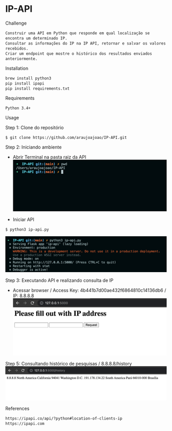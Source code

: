 
# IP-API

Challenge
```
Construir uma API em Python que responde em qual localização se encontra um determinado IP.
Consultar as informações do IP na IP API, retornar e salvar os valores recebidos.
Criar um endpoint que mostre o histórico dos resultados enviados anteriormente.
```

Installation
```
brew install python3
pip install ipapi
pip install requirements.txt
```

Requirements
```
Python 3.4+
```

Usage

Step 1: Clone do repositório
```
$ git clone https://github.com/araujoajoao/IP-API.git
```

Step 2: Iniciando ambiente 
- Abrir Terminal na pasta raiz da API
![](images/cmd.png)

- Iniciar API
```
$ python3 ip-api.py
```
![](images/init.png)

Step 3: Executando API e realizando consulta de IP
- Acessar browser /
Access Key: 4b441b7d00ae432f6864810c14136db6 /
IP: 8.8.8.8
![](images/search.png)

Step 5: Consultando histórico de pesquisas /
8.8.8.8/history
![](images/history.png)

References
```
https://ipapi.co/api/?python#location-of-clients-ip
https://ipapi.com
```
